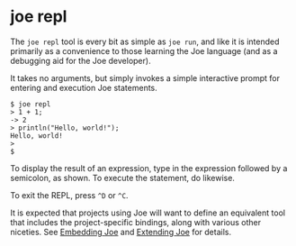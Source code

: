 # joe repl

The `joe repl` tool is every bit as simple as `joe run`, and like it
is intended primarily as a convenience to those learning the Joe language 
(and as a debugging aid for the Joe developer).

It takes no arguments, but simply invokes a simple interactive prompt
for entering and execution Joe statements.

```shell
$ joe repl
> 1 + 1;
-> 2
> println("Hello, world!");
Hello, world!
>
$
```

To display the result of an expression, type in the expression followed
by a semicolon, as shown.  To execute the statement, do likewise.

To exit the REPL, press `^D` or `^C`.

It is expected that projects using Joe will want to define an
equivalent tool that includes the project-specific bindings, along with
various other niceties.  See
[Embedding Joe](embedding/embedding.md) and
[Extending Joe](extending/extending.md) for details.

